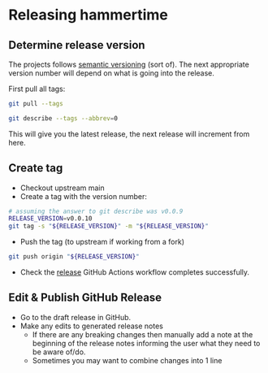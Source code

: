 # Releasing hammertime

## Determine release version

The projects follows [semantic versioning](https://semver.org/#semantic-versioning-200)
(sort of).
The next appropriate version number will depend on what is going into the release.

First pull all tags:

```bash
git pull --tags

git describe --tags --abbrev=0
```

This will give you the latest release, the next release will increment from here.

## Create tag

* Checkout upstream main
* Create a tag with the version number:

```bash
# assuming the answer to git describe was v0.0.9
RELEASE_VERSION=v0.0.10
git tag -s "${RELEASE_VERSION}" -m "${RELEASE_VERSION}"
```

* Push the tag (to upstream if working from a fork)

``` bash
git push origin "${RELEASE_VERSION}"
```

* Check the [release](https://github.com/warehouse-13/hammertime/actions/workflows/release.yml)
  GitHub Actions workflow completes successfully.

## Edit & Publish GitHub Release

* Go to the draft release in GitHub.
* Make any edits to generated release notes
  * If there are any breaking changes then manually add a note at the beginning
    of the release notes informing the user what they need to be aware of/do.
  * Sometimes you may want to combine changes into 1 line
